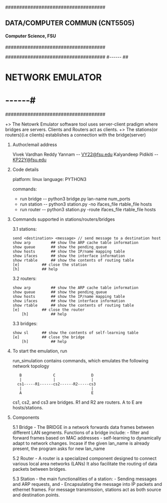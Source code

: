 ####################################
## DATA/COMPUTER COMMUN (CNT5505) ##
####   Computer Science, FSU    ####
####################################

####################################
#------                           ##
#         NETWORK EMULATOR        ##
#                            ------#
####################################

+> The Netowrk Emulator software tool uses server-client pradigm where bridges are servers. Clients and Routers act as clients.
+> The stations(or routers)(i.e clients) establishes a connection with the bridge(server)

1. Author/email address

	Vivek Vardhan Reddy Yannam -- VY22@fsu.edu
        Kalyandeep Pidikiti -- KP22Y@fsu.edu

2. Code details

	platform: linux
	language: PYTHON3
    
    commands: 
    * run bridge -- python3 bridge.py lan-name num_ports
    * run station -- python3 station.py -no ifaces_file rtable_file hosts
    * run router -- python3 station.py -route ifaces_file rtable_file hosts

3. Commands supported in stations/routers/bridges

   3.1 stations:

	   send <destination> <message> // send message to a destination host
	   show arp 		## show the ARP cache table information
	   show queue 		## show the pending_queue
	   show	hosts 		## show the IP/name mapping table
	   show	ifaces 		## show the interface information
	   show	rtable 		## show the contents of routing table
	   [e] 			## close the station
	   [h] 			## help

   3.2 routers:

	   show	arp 		## show the ARP cache table information
	   show	queue		## show the pending_queue
	   show	hosts 		## show the IP/name mapping table
	   show	ifaces 		## show the interface information
	   show	rtable 		## show the contents of routing table
	   [e] 			## close the router
           [h] 			## help


   3.3 bridges:

	   show sl 		## show the contents of self-learning table
	   [e] 			## close the bridge
           [h] 			## help


4. To start the emulation, run

   	run_simulation contains commands, which emulates the following network topology

   
          B              C                D
          |              |                |
         cs1-----R1------cs2------R2-----cs3
          |                               |
          A                               E

    cs1, cs2, and cs3 are bridges.
    R1 and R2 are routers.
    A to E are hosts/stations.

5. Components

    5.1 Bridge - 
       The BRIDGE in a network forwards data frames between different LAN segments. 
        Functions of a bridge include: 
             - filter and forward frames based on MAC addresses 
             - self-learning to dynamically adapt to network changes.
        Incase if the given lan_name is already present, the program asks for new lan_name

    5.2 Router - 
       A router is a specialized component designed to connect various local area networks (LANs) 
       It also facilitate the routing of data packets between bridges. 

    5.3 Station - 
       the main functionalities of a station:
       - Sending messages and ARP requests, and 
       - Encapsulating the message into IP packets and ethernet frames. 
       For message transmission, stations act as both source and destination points.

